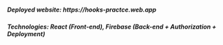 <h5>Deployed website: https://hooks-practce.web.app</h5>

<h5>Technologies: React (Front-end), Firebase (Back-end + Authorization + Deployment)</h5>